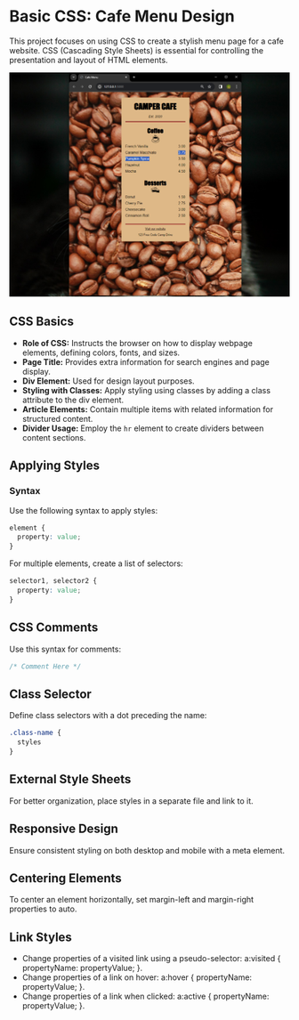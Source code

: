 # Basic CSS: Cafe Menu Design

This project focuses on using CSS to create a stylish menu page for a cafe website. CSS (Cascading Style Sheets) is essential for controlling the presentation and layout of HTML elements.

![Cafe Menu](Cafe-Menu-Design.png)

## CSS Basics

- **Role of CSS:** Instructs the browser on how to display webpage elements, defining colors, fonts, and sizes.
- **Page Title:** Provides extra information for search engines and page display.
- **Div Element:** Used for design layout purposes.
- **Styling with Classes:** Apply styling using classes by adding a class attribute to the div element.
- **Article Elements:** Contain multiple items with related information for structured content.
- **Divider Usage:** Employ the `hr` element to create dividers between content sections.

## Applying Styles

### Syntax

Use the following syntax to apply styles:

```css
element {
  property: value;
}
```

For multiple elements, create a list of selectors:

```css
selector1, selector2 {
  property: value;
}
```

## CSS Comments
Use this syntax for comments:

```css
/* Comment Here */
```

## Class Selector

Define class selectors with a dot preceding the name:

```css
.class-name {
  styles
}
```

## External Style Sheets

For better organization, place styles in a separate file and link to it.

## Responsive Design
Ensure consistent styling on both desktop and mobile with a meta element.

## Centering Elements
To center an element horizontally, set margin-left and margin-right properties to auto.

## Link Styles
- Change properties of a visited link using a pseudo-selector: a:visited { propertyName: propertyValue; }.
- Change properties of a link on hover: a:hover { propertyName: propertyValue; }.
- Change properties of a link when clicked: a:active { propertyName: propertyValue; }.